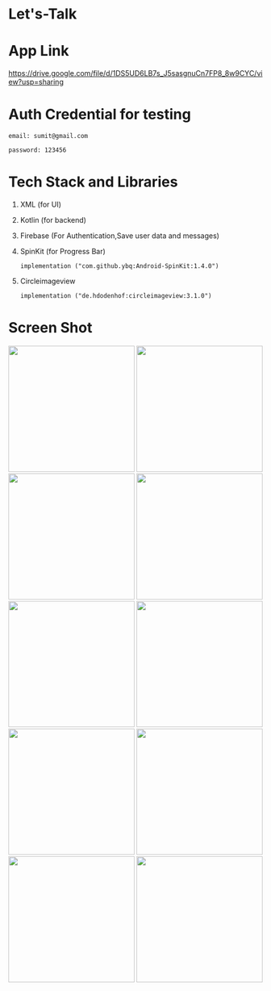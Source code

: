 ﻿# Let's-Talk
# App Link
https://drive.google.com/file/d/1DS5UD6LB7s_J5sasgnuCn7FP8_8w9CYC/view?usp=sharing

# Auth Credential for testing

`email: sumit@gmail.com`

`password: 123456`

# Tech Stack and Libraries

1. XML (for UI)
2. Kotlin (for backend)
3. Firebase (For Authentication,Save user data and messages)
4. SpinKit (for Progress Bar)
 
   `implementation ("com.github.ybq:Android-SpinKit:1.4.0")`

5. Circleimageview

   `implementation ("de.hdodenhof:circleimageview:3.1.0")`

# Screen Shot
<img src="https://github.com/DevP-ai/Let-s-Talk/assets/107491760/0666513e-3292-4ed7-b8b0-00c21b3f7f81" width="250">

<img src="https://github.com/DevP-ai/Let-s-Talk/assets/107491760/7134ee66-9587-4249-b0ae-08c1e5655f3e" width="250">

<img src="https://github.com/DevP-ai/Let-s-Talk/assets/107491760/861439a5-ba14-4b12-965b-5813c5634437" width ="250">

<img src="https://github.com/DevP-ai/Let-s-Talk/assets/107491760/a3f44ec9-e090-4d69-bf3a-d5e65c497529" width = "250">

<img src="https://github.com/DevP-ai/Let-s-Talk/assets/107491760/69be9988-3eea-47ef-968c-38085c87b08b" width = "250">

<img src ="https://github.com/DevP-ai/Let-s-Talk/assets/107491760/94129992-cd77-471e-9d35-87585dcd5bd5" width="250">

<img src="https://github.com/DevP-ai/Let-s-Talk/assets/107491760/9cecc5e8-6575-4170-b7c3-cfb98866a008" width="250">

<img src="https://github.com/DevP-ai/Let-s-Talk/assets/107491760/54765777-ee69-43d2-873a-71aad0c24e03" width = "250">

<img src="https://github.com/DevP-ai/Let-s-Talk/assets/107491760/8087f366-a106-4452-b315-85a965578c2f" width ="250">

<img src="https://github.com/DevP-ai/Let-s-Talk/assets/107491760/8dd0228e-2d1b-442c-8026-c6bf4467a948" width="250">


